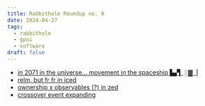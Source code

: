 ```yaml
---
title: Rabbithole Roundup no. 9
date: 2024-04-27
tags:
  - rabbithole
  - gpui
  - software
draft: false
---
```

- [in 2071 in the universe… movement in the spaceship ▙▞▎░▓▕](https://twitter.com/newproportio/status/1783564963153359304)
- [relm, but fr fr in iced ](https://youtube.com/watch?v=gcBJ7cPSALo)
- [ownership x observables (?) in zed](https://zed.dev/blog/gpui-ownership)
- [crossover event expanding](https://guiltygyoza.xyz/2024/04/from-isaac-mumu-shoshin-to-crdts)
